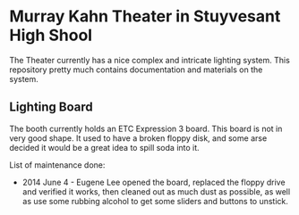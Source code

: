 # Murray Kahn Theater in Stuyvesant High Shool

The Theater currently has a nice complex and intricate lighting system. This repository pretty much contains documentation and materials on the system.

## Lighting Board

The booth currently holds an ETC Expression 3 board. This board is not in very good shape. It used to have a broken floppy disk, and some arse decided it would be a great idea to spill soda into it.

List of maintenance done:

* 2014 June 4 - Eugene Lee opened the board, replaced the floppy drive and verified it works, then cleaned out as much dust as possible, as well as use some rubbing alcohol to get some sliders and buttons to unstick.
